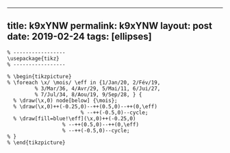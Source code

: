 ---
 title: k9xYNW
 permalink: k9xYNW
 layout: post
 date: 2019-02-24
 tags: [ellipses]
 ---

```latex% % Dans le préambule
% -----------------
\usepackage{tikz}
% -----------------

% \begin{tikzpicture}
% \foreach \x/ \mois/ \eff in {1/Jan/20, 2/Fév/19,
         % 3/Mar/36, 4/Avr/29, 5/Mai/11, 6/Jui/27,
         % 7/Jul/34, 8/Aou/19, 9/Sep/28, } {
  % \draw(\x,0) node[below] {\mois};
  % \draw(\x,0)++(-0.25,0)--++(0.5,0)--++(0,\eff)
                        % --++(-0.5,0)--cycle;
  % \draw[fill=blue!\eff](\x,0)++(-0.25,0)
                  % --++(0.5,0)--++(0,\eff)
                  % --++(-0.5,0)--cycle;
% }
% \end{tikzpicture}
```